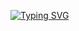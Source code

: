 [![Typing SVG](https://readme-typing-svg.demolab.com?font=Fira+Code&pause=1000&color=237BA1&background=00000002&width=435&lines=Hello%2C+here+is+Ted)](https://git.io/typing-svg)
